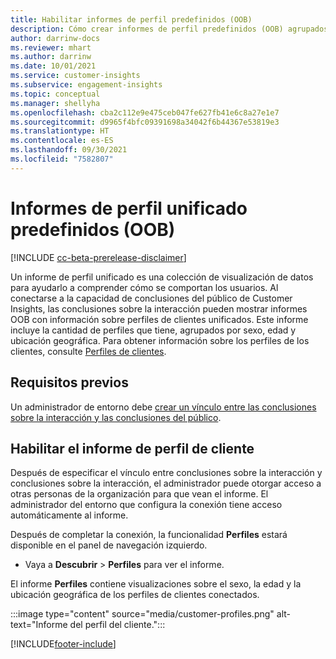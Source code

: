 ```yaml
---
title: Habilitar informes de perfil predefinidos (OOB)
description: Cómo crear informes de perfil predefinidos (OOB) agrupados por sexo, edad y condado o región de origen.
author: darrinw-docs
ms.reviewer: mhart
ms.author: darrinw
ms.date: 10/01/2021
ms.service: customer-insights
ms.subservice: engagement-insights
ms.topic: conceptual
ms.manager: shellyha
ms.openlocfilehash: cba2c112e9e475ceb047fe627fb41e6c8a27e1e7
ms.sourcegitcommit: d9965f4bfc09391698a34042f6b44367e53819e3
ms.translationtype: HT
ms.contentlocale: es-ES
ms.lasthandoff: 09/30/2021
ms.locfileid: "7582807"
---
```

# <a name="out-of-box-oob-unified-profile-reports"></a>Informes de perfil unificado predefinidos (OOB)

[!INCLUDE [cc-beta-prerelease-disclaimer](includes/cc-beta-prerelease-disclaimer.md)]

Un informe de perfil unificado es una colección de visualización de datos para ayudarlo a comprender cómo se comportan los usuarios. Al conectarse a la capacidad de conclusiones del público de Customer Insights, las conclusiones sobre la interacción pueden mostrar informes OOB con información sobre perfiles de clientes unificados. Este informe incluye la cantidad de perfiles que tiene, agrupados por sexo, edad y ubicación geográfica. Para obtener información sobre los perfiles de los clientes, consulte [Perfiles de clientes](../audience-insights/customer-profiles.md).

## <a name="prerequisites"></a>Requisitos previos

Un administrador de entorno debe [crear un vínculo entre las conclusiones sobre la interacción y las conclusiones del público](integrate-audience-insights-engagement-insights.md).

## <a name="enable-the-customer-profile-report"></a>Habilitar el informe de perfil de cliente

Después de especificar el vínculo entre conclusiones sobre la interacción y conclusiones sobre la interacción, el administrador puede otorgar acceso a otras personas de la organización para que vean el informe. El administrador del entorno que configura la conexión tiene acceso automáticamente al informe. 

Después de completar la conexión, la funcionalidad **Perfiles** estará disponible en el panel de navegación izquierdo. 

- Vaya a **Descubrir** > **Perfiles** para ver el informe.

El informe **Perfiles** contiene visualizaciones sobre el sexo, la edad y la ubicación geográfica de los perfiles de clientes conectados.

:::image type="content" source="media/customer-profiles.png" alt-text="Informe del perfil del cliente.":::

[!INCLUDE[footer-include](../includes/footer-banner.md)]
